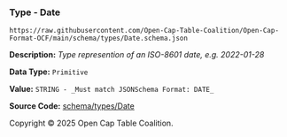 ### Type - Date

`https://raw.githubusercontent.com/Open-Cap-Table-Coalition/Open-Cap-Format-OCF/main/schema/types/Date.schema.json`

**Description:** _Type represention of an ISO-8601 date, e.g. 2022-01-28_

**Data Type:** `Primitive`

**Value:** `STRING - _Must match JSONSchema Format: DATE_`

**Source Code:** [schema/types/Date](../../../../schema/types/Date.schema.json)

Copyright © 2025 Open Cap Table Coalition.
